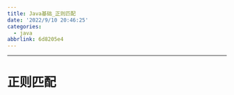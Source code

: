 ```yaml
---
title: Java基础_正则匹配
date: '2022/9/10 20:46:25'
categories:
  - java
abbrlink: 6d8205e4
---
```


---



# 正则匹配



